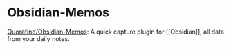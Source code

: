 # Obsidian-Memos

[Quorafind/Obsidian-Memos](https://github.com/Quorafind/Obsidian-Memos): A quick capture plugin for [[Obsidian]], all data from your daily notes.





